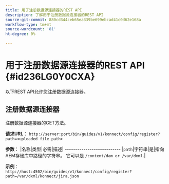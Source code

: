 ```yaml
---
title: 用于注册数据源连接器的REST API
description: 了解用于注册数据源连接器的REST API
source-git-commit: 880cd344ceb65ea339be699ebcad41c0d62e168a
workflow-type: tm+mt
source-wordcount: '81'
ht-degree: 0%

---
```


# 用于注册数据源连接器的REST API {#id236LG0Y0CXA}

以下REST API允许您注册数据源连接器。

## 注册数据源连接器

注册数据源连接器的GET方法。

**请求URL**：
`http://server:port/bin/guides/v1/konnect/config/register?path=<uploaded file path>`

**参数**： |名称|类型|必需|描述| --------------------------- |`path`|字符串|是|指向AEM存储库中路径的字符串。 它可以是 `/content/dam or /var/dxml`.|

**示例**：\
`http://host:4502/bin/guides/v1/konnect/config/register?path=/var/dxml/konnect/jira.json`
